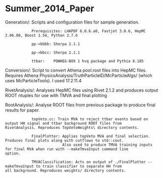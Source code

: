 Summer_2014_Paper
=================
Generation/:    Scripts and configuration files for sample generation.
               
                Prerequisites: LHAPDF 6.0.6.a0, Fastjet 3.0.6, HepMC 2.06.08, Boost 1.54, Python 2.7.6
               
                pp->bbbb: Sherpa 2.1.1
               
                pp->bbcc: Sherpa 2.1.1
               
                ttbar:    POWHEG-BOX 1 hvq package and Pythia 8.185
                
Conversion/:    Script to convert Athena pool.root files into HepMC files.
                Requires Athena PhysicsAnalysis/TruthParticleID/McParticleAlgs/ (which uses McParticleTools).
                I used 17.2.11.4
                
RivetAnalysis/: Analyses HepMC files using Rivet 2.1.2 and produces output ROOT ntuples for use with TMVA and final plotting

RootAnalysis/:  Analyse ROOT files from previous package to produce final results for paper.
               
                topVeto.cc: Train MVA to reject ttbar events based on output HH signal and ttbar background ROOT files from                                   RivetAnalysis. Reproduces TopVetoWeights\ directory contents.
               
                FinalPlotter: Applies topVeto MVA and final selection. Produces final plots along with cutflows to std::cout. 
                              Also used to produce TMVA training inputs for final MVA when run with --makeTmvaInput command line                                option.
               
                TMVAClassification: Acts on output of ./FinalPlotter --makeTmvaInput to train classifier to separate HH from                                          all background. Reproduces weights/ directory contents.
